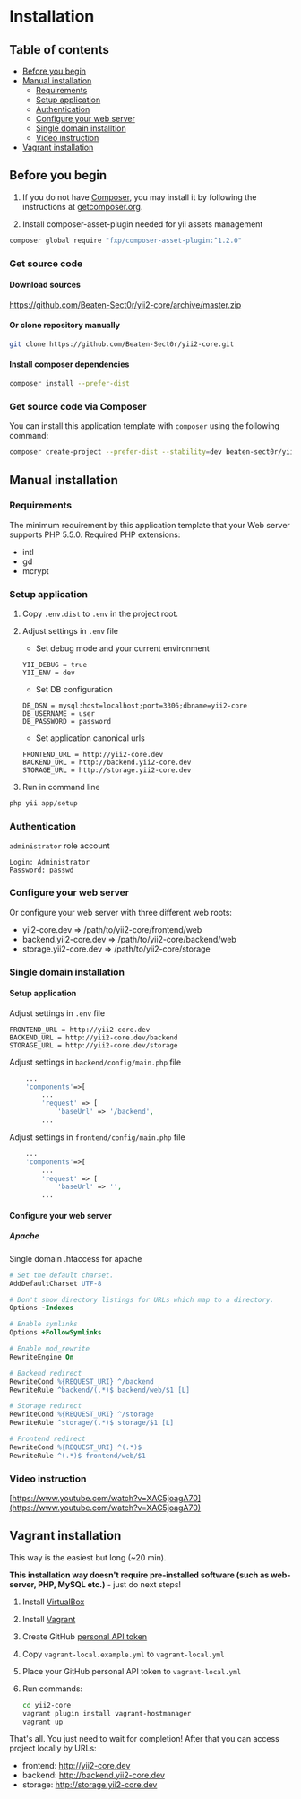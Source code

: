 # Installation

## Table of contents

- [Before you begin](#before-you-begin)
- [Manual installation](#manual-installation)
    - [Requirements](#requirements)
    - [Setup application](#setup-application)
    - [Authentication](#authentication)
    - [Configure your web server](#configure-your-web-server)
    - [Single domain installtion](#single-domain-installation)
    - [Video instruction](#video-instruction)
- [Vagrant installation](#vagrant-installation)

## Before you begin

1. If you do not have [Composer](http://getcomposer.org/), you may install it by following the instructions
at [getcomposer.org](http://getcomposer.org/doc/00-intro.md#installation-nix).

2. Install composer-asset-plugin needed for yii assets management

```bash
composer global require "fxp/composer-asset-plugin:^1.2.0"
```

### Get source code

#### Download sources

https://github.com/Beaten-Sect0r/yii2-core/archive/master.zip

#### Or clone repository manually

```bash
git clone https://github.com/Beaten-Sect0r/yii2-core.git
```

#### Install composer dependencies

```bash
composer install --prefer-dist
```

### Get source code via Composer

You can install this application template with `composer` using the following command:

```bash
composer create-project --prefer-dist --stability=dev beaten-sect0r/yii2-core
```

## Manual installation

### Requirements

The minimum requirement by this application template that your Web server supports PHP 5.5.0.
Required PHP extensions:
- intl
- gd
- mcrypt

### Setup application

1. Copy `.env.dist` to `.env` in the project root.

2. Adjust settings in `.env` file
	- Set debug mode and your current environment

	```
	YII_DEBUG = true
	YII_ENV = dev
	```

	- Set DB configuration

	```
	DB_DSN = mysql:host=localhost;port=3306;dbname=yii2-core
	DB_USERNAME = user
	DB_PASSWORD = password
	```

	- Set application canonical urls

	```
	FRONTEND_URL = http://yii2-core.dev
	BACKEND_URL = http://backend.yii2-core.dev
	STORAGE_URL = http://storage.yii2-core.dev
	```

3. Run in command line

```bash
php yii app/setup
```

### Authentication

`administrator` role account

```
Login: Administrator
Password: passwd
```

### Configure your web server

Or configure your web server with three different web roots:
- yii2-core.dev => /path/to/yii2-core/frontend/web
- backend.yii2-core.dev => /path/to/yii2-core/backend/web
- storage.yii2-core.dev => /path/to/yii2-core/storage

### Single domain installation

#### Setup application

Adjust settings in `.env` file

```
FRONTEND_URL = http://yii2-core.dev
BACKEND_URL = http://yii2-core.dev/backend
STORAGE_URL = http://yii2-core.dev/storage
```

Adjust settings in `backend/config/main.php` file

```php
    ...
    'components'=>[
        ...
        'request' => [
            'baseUrl' => '/backend',
        ...
```

Adjust settings in `frontend/config/main.php` file

```php
    ...
    'components'=>[
        ...
        'request' => [
            'baseUrl' => '',
        ...
```

#### Configure your web server

##### Apache

Single domain .htaccess for apache

```apache
# Set the default charset.
AddDefaultCharset UTF-8

# Don't show directory listings for URLs which map to a directory.
Options -Indexes

# Enable symlinks
Options +FollowSymlinks

# Enable mod_rewrite
RewriteEngine On

# Backend redirect
RewriteCond %{REQUEST_URI} ^/backend
RewriteRule ^backend/(.*)$ backend/web/$1 [L]

# Storage redirect
RewriteCond %{REQUEST_URI} ^/storage
RewriteRule ^storage/(.*)$ storage/$1 [L]

# Frontend redirect
RewriteCond %{REQUEST_URI} ^(.*)$
RewriteRule ^(.*)$ frontend/web/$1
```

### Video instruction

[https://www.youtube.com/watch?v=XAC5joagA70](https://www.youtube.com/watch?v=XAC5joagA70)

## Vagrant installation

This way is the easiest but long (~20 min).

**This installation way doesn't require pre-installed software (such as web-server, PHP, MySQL etc.)** - just do next steps!

1. Install [VirtualBox](https://www.virtualbox.org/wiki/Downloads)
2. Install [Vagrant](https://www.vagrantup.com/downloads.html)
3. Create GitHub [personal API token](https://github.com/blog/1509-personal-api-tokens)
4. Copy `vagrant-local.example.yml` to `vagrant-local.yml`
5. Place your GitHub personal API token to `vagrant-local.yml`
6. Run commands:

    ```bash
    cd yii2-core
    vagrant plugin install vagrant-hostmanager
    vagrant up
    ```

That's all. You just need to wait for completion! After that you can access project locally by URLs:
* frontend: http://yii2-core.dev
* backend: http://backend.yii2-core.dev
* storage: http://storage.yii2-core.dev
